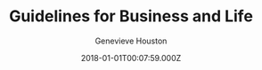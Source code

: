 ---
templateKey: thought-post
title: Guidelines for Business and Life
url: http://example.com
author: Genevieve Houston
image: /uploads/business-thumbnail.jpg
date: 2018-01-01T00:07:59.000Z
---